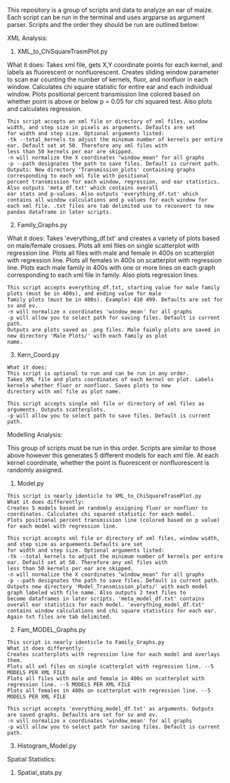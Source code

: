 This repository is a group of scripts and data to analyze an ear of maize. Each script can be run in the terminal and uses argparse as
argument parser.
Scripts and the order they should be run are outlined below:

XML Analysis: 

1. XML_to_ChiSquareTrasmPlot.py 

  What it does:
    Takes xml file, gets X,Y coordinate points for each kernel, and labels as fluorescent or nonfluorescent. 
    Creates sliding window parameter to scan ear counting the number of kernels, fluor, and nonfluor in each window.
    Calculates chi square statistic for entire ear and each individual window.
    Plots positional percent transmission line colored based on whether point is above or below p = 0.05 for chi squared test.
    Also plots and calculates regression.
 
    This script accepts an xml file or directory of xml files, window width, and step size in pixels as arguments. Defaults are set
    for width and step size. Optional arguments listed:
    -tk --total_kernels to adjust the minimum number of kernels per entire ear. Default set at 50. Therefore any xml files with 
    less than 50 kernels per ear are skipped.
    -n will normalize the X coordinates "window_mean" for all graphs
    -p --path designates the path to save files. Default is current path.
    Outputs: New directory 'Transmission_plots' containing graphs corresponding to each xml file with positional
    percent transmission for each window, regression, and ear statistics. Also outputs 'meta_df.txt' which contains overall 
    ear stats and p-values. Also outputs 'everything_df.txt' which contains all window calculations and p values for each window for
    each xml file. .txt files are tab delimited use to reconvert to new pandas dataframe in later scripts. 
    
2. Family_Graphs.py

  What it does: 
    Takes 'everything_df.txt' and creates a variety of plots based on male/female crosses. 
    Plots all xml files on single scatterplot with regression line. 
    Plots all files with male and female in 400s on scatterplot with regression line.
    Plots all females in 400s on scatterplot with regression line.
    Plots each male family in 400s with one or more lines on each graph corresponding to each xml file in family. Also plots
    regression lines.
    
    This script accepts everything_df.txt, starting value for male family plots (must be in 400s), and ending value for male
    family plots (must be in 400s). Example) 410 499. Defaults are set for sv and ev. 
    -n will normalize x coordinates 'window_mean' for all graphs
    -p will allow you to select path for saving files. Default is current path.
    Outputs are plots saved as .png files. Male faimly plots are saved in new directory 'Male Plots/' with each family as plot 
    name. 
    
  3. Kern_Coord.py
  
    What it does:
    This script is optional to run and can be run in any order. 
    Takes XML file and plots coordinates of each kernel on plot. Labels kernels whether fluor or nonfluor. Saves plots to new 
    directory with xml file as plot name. 
    
    This script accepts single xml file or directory of xml files as arguments. Outputs scatterplots. 
    -p will allow you to select path to save files. Default is current path.
    
Modelling Analysis: 

  This group of scripts must be run in this order. Scripts are similar to those above however this generates 5 different models for
  each xml file. At each kernel coordinate, whether the point is fluorescent or nonfluorescent is randomly assigned. 
  
  1. Model.py
  
    This script is nearly identicle to XML_to_ChiSquareTrasmPlot.py
    What it does differently:
    Creates 5 models based on randomly assigning fluor or nonfluor to coordinates. Calculates chi squared statistic for each model.
    Plots positional percent transmission line (colored based on p value) for each model with regression line. 
    
    This script accepts xml file or directory of xml files, window width, and step size as arguements.Defaults are set
    for width and step size. Optional arguments listed:
    -tk --total_kernels to adjust the minimum number of kernels per entire ear. Default set at 50. Therefore any xml files with 
    less than 50 kernels per ear are skipped.
    -n will normalize the X coordinates "window_mean" for all graphs
    -p --path designates the path to save files. Default is current path.
    Outputs new directory 'Model_Transmission_plots/' with each model graph labeled with file name. Also outputs 2 text files to
    become dataframes in later scripts. 'meta_model_df.txt' contains overall ear statistics for each model. 'everything_model_df.txt'
    contains window calculations and chi square statistics for each ear. Again txt files are tab delimited. 
  
  2. Fam_MODEL_Graphs.py 
  
    This script is nearly identicle to Family_Graphs.py
    What it does differently: 
    Creates scatterplots with regression line for each model and overlays them. 
    Plots all xml files on single scatterplot with regression line. --5 MODELS PER XML FILE
    Plots all files with male and female in 400s on scatterplot with regression line. --5 MODELS PER XML FILE
    Plots all females in 400s on scatterplot with regression line. --5 MODELS PER XML FILE
    
    This script accepts 'everything_model_df.txt' as arguments. Outputs are saved graphs. Defaults are set for sv and ev. 
    -n will normalize x coordinates 'window_mean' for all graphs
    -p will allow you to select path for saving files. Default is current path.
    
   3. Histogram_Model.py
   
Spatial Statistics: 
  1. Spatial_stats.py
    
